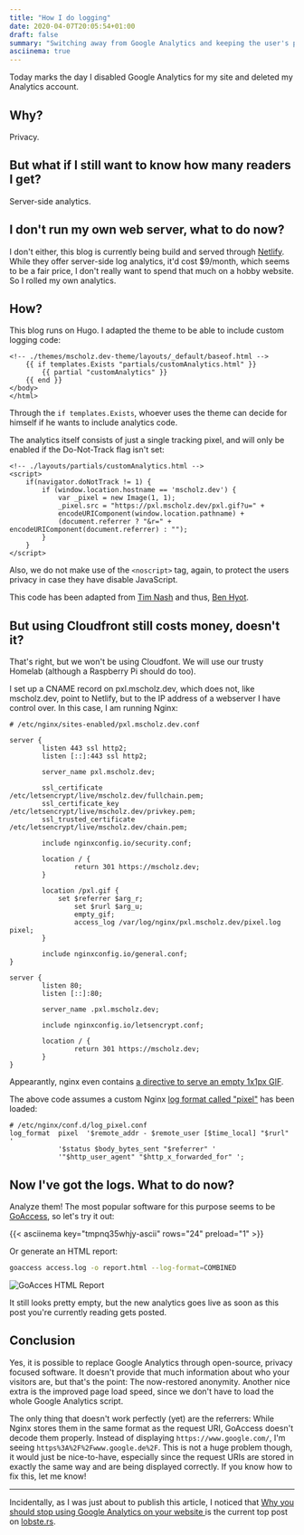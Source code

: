 ```yaml
---
title: "How I do logging"
date: 2020-04-07T20:05:54+01:00
draft: false
summary: "Switching away from Google Analytics and keeping the user's privacy alive."
asciinema: true
---
```


Today marks the day I disabled Google Analytics for my site and deleted my Analytics account.

## Why?
Privacy.

## But what if I still want to know how many readers I get?
Server-side analytics.

## I don't run my own web server, what to do now?
I don't either, this blog is currently being build and served through [Netlify](https://www.netlify.com/). While they offer server-side log analytics, it'd cost $9/month, which seems to be a fair price, I don't really want to spend that much on a hobby website. So I rolled my own analytics.

## How?

This blog runs on Hugo. I adapted the theme to be able to include custom logging code:

```go-html-template
<!-- ./themes/mscholz.dev-theme/layouts/_default/baseof.html -->
	{{ if templates.Exists "partials/customAnalytics.html" }}
		{{ partial "customAnalytics" }}
	{{ end }}
</body>
</html>
```

Through the ```if templates.Exists```, whoever uses the theme can decide for himself if he wants to include analytics code.

The analytics itself consists of just a single tracking pixel, and will only be enabled if the Do-Not-Track flag isn't set:

```go-html-template
<!-- ./layouts/partials/customAnalytics.html -->
<script>
    if(navigator.doNotTrack != 1) {
        if (window.location.hostname == 'mscholz.dev') {
            var _pixel = new Image(1, 1);
            _pixel.src = "https://pxl.mscholz.dev/pxl.gif?u=" +
            encodeURIComponent(window.location.pathname) +
            (document.referrer ? "&r=" + encodeURIComponent(document.referrer) : "");
        }
    }
</script>
```

Also, we do not make use of the ```<noscript>``` tag, again, to protect the users privacy in case they have disable JavaScript.

This code has been adapted from [Tim Nash](https://timnash.co.uk/pixel-tracking-with-nginx-a-tiny-bit-of-javascript/) and thus, [Ben Hyot](https://benhoyt.com/writings/replacing-google-analytics/).

## But using Cloudfront still costs money, doesn't it?

That's right, but we won't be using Cloudfont. We will use our trusty Homelab (although a Raspberry Pi should do too).

I set up a CNAME record on pxl.mscholz.dev, which does not, like mscholz.dev, point to Netlify, but to the IP address of a webserver I have control over. In this case, I am running Nginx:

```nginx
# /etc/nginx/sites-enabled/pxl.mscholz.dev.conf

server {
        listen 443 ssl http2;
        listen [::]:443 ssl http2;

        server_name pxl.mscholz.dev;

        ssl_certificate /etc/letsencrypt/live/mscholz.dev/fullchain.pem;
        ssl_certificate_key /etc/letsencrypt/live/mscholz.dev/privkey.pem;
        ssl_trusted_certificate /etc/letsencrypt/live/mscholz.dev/chain.pem;

        include nginxconfig.io/security.conf;

        location / {
                return 301 https://mscholz.dev;
        }

        location /pxl.gif {
            set $referrer $arg_r;
                set $rurl $arg_u;
                empty_gif;
                access_log /var/log/nginx/pxl.mscholz.dev/pixel.log pixel;
        }

        include nginxconfig.io/general.conf;
}

server {
        listen 80;
        listen [::]:80;

        server_name .pxl.mscholz.dev;

        include nginxconfig.io/letsencrypt.conf;

        location / {
                return 301 https://mscholz.dev;
        }
}
```

Appearantly, nginx even contains [a directive to serve an empty 1x1px GIF](https://nginx.org/en/docs/http/ngx_http_empty_gif_module.html).

The above code assumes a custom Nginx [log format called "pixel"](https://timnash.co.uk/pixel-tracking-with-nginx-a-tiny-bit-of-javascript/) has been loaded:

```nginx
# /etc/nginx/conf.d/log_pixel.conf
log_format  pixel  '$remote_addr - $remote_user [$time_local] "$rurl" '
            '$status $body_bytes_sent "$referrer" '
            '"$http_user_agent" "$http_x_forwarded_for" ';
```

## Now I've got the logs. What to do now?

Analyze them! The most popular software for this purpose seems to be [GoAccess](https://goaccess.io/), so let's try it out:

{{< asciinema key="tmpnq35whjy-ascii" rows="24" preload="1" >}}

Or generate an HTML report:

```sh
goaccess access.log -o report.html --log-format=COMBINED
```

![GoAcces HTML Report](/goaccess.png)

It still looks pretty empty, but the new analytics goes live as soon as this post you're currently reading gets posted.

## Conclusion

Yes, it is possible to replace Google Analytics through open-source, privacy focused software. It doesn't provide that much information about who your visitors are, but that's the point: The now-restored anonymity. Another nice extra is the improved page load speed, since we don't have to load the whole Google Analytics script.

The only thing that doesn't work perfectly (yet) are the referrers: While Nginx stores them in the same format as the request URI, GoAccess doesn't decode them properly. Instead of displaying ```https://www.google.com/```, I'm seeing ```https%3A%2F%2Fwww.google.de%2F```. This is not a huge problem though, it would just be nice-to-have, especially since the request URIs are stored in exactly the same way and are being displayed correctly. If you know how to fix this, let me know!

________

Incidentally, as I was just about to publish this article, I noticed that [Why you should stop using Google Analytics on your website
](https://plausible.io/blog/remove-google-analytics) is the current top post on [lobste.rs](https://lobste.rs).